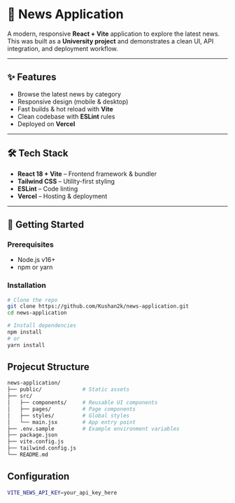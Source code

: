 # 📰 News Application

A modern, responsive **React + Vite** application to explore the latest news.  
This was built as a **University project** and demonstrates a clean UI, API integration, and deployment workflow.


---

## ✨ Features

- Browse the latest news by category  
- Responsive design (mobile & desktop)  
- Fast builds & hot reload with **Vite**  
- Clean codebase with **ESLint** rules  
- Deployed on **Vercel**  

---

## 🛠️ Tech Stack

- **React 18 + Vite** – Frontend framework & bundler  
- **Tailwind CSS** – Utility-first styling  
- **ESLint** – Code linting  
- **Vercel** – Hosting & deployment  

---

## 🚀 Getting Started

### Prerequisites

- Node.js v16+  
- npm or yarn  

### Installation

```bash
# Clone the repo
git clone https://github.com/Kushan2k/news-application.git
cd news-application

# Install dependencies
npm install
# or
yarn install

```

## Projecut Structure
```bash
news-application/
├── public/             # Static assets
├── src/
│   ├── components/     # Reusable UI components
│   ├── pages/          # Page components
│   ├── styles/         # Global styles
│   └── main.jsx        # App entry point
├── .env.sample         # Example environment variables
├── package.json
├── vite.config.js
├── tailwind.config.js
└── README.md

```

## Configuration

```bash
VITE_NEWS_API_KEY=your_api_key_here

```
